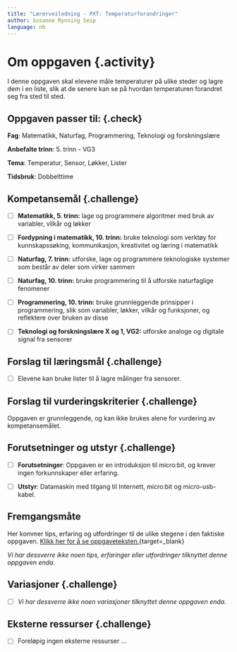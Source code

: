 ```yaml
---
title: "Lærerveiledning - PXT: Temperaturforandringer"
author: Susanne Rynning Seip
language: nb
---
```


# Om oppgaven {.activity}

I denne oppgaven skal elevene måle temperaturer på ulike steder og lagre dem i en liste, slik at de senere kan se på hvordan temperaturen forandret seg fra sted til sted.

## Oppgaven passer til: {.check}

 __Fag__: Matematikk, Naturfag, Programmering, Teknologi og forskningslære

__Anbefalte trinn__: 5. trinn - VG3

__Tema__: Temperatur, Sensor, Løkker, Lister

__Tidsbruk__: Dobbelttime

## Kompetansemål {.challenge}

- [ ] __Matematikk, 5. trinn:__ lage og programmere algoritmer med bruk av variabler, vilkår og løkker

- [ ] __Fordypning i matematikk, 10. trinn:__ bruke teknologi som verktøy for kunnskapssøking, kommunikasjon, kreativitet og læring i matematikk

- [ ] __Naturfag, 7. trinn:__ utforske, lage og programmere teknologiske systemer som består av deler som virker sammen

- [ ] __Naturfag, 10. trinn:__ bruke programmering til å utforske naturfaglige fenomener

- [ ] __Programmering, 10. trinn:__ bruke grunnleggende prinsipper i programmering, slik som variabler, løkker, vilkår og funksjoner, og reflektere over bruken av disse

- [ ] __Teknologi og forskningslære X og 1, VG2:__ utforske analoge og digitale signal fra sensorer

## Forslag til læringsmål {.challenge}

- [ ] Elevene kan bruke lister til å lagre målinger fra sensorer.

## Forslag til vurderingskriterier {.challenge}

Oppgaven er grunnleggende, og kan ikke brukes alene for vurdering av kompetansemålet.

## Forutsetninger og utstyr {.challenge}

- [ ] __Forutsetninger__: Oppgaven er en introduksjon til micro:bit, og krever ingen forkunnskaper eller erfaring.

- [ ] __Utstyr__: Datamaskin med tilgang til Internett, micro:bit og micro-usb-kabel.

## Fremgangsmåte

Her kommer tips, erfaring og utfordringer til de ulike stegene i den faktiske
oppgaven. [Klikk her for å se oppgaveteksten.](../pxt_temperaturforandinger/temperaturforandringer.html){target=_blank}

_Vi har dessverre ikke noen tips, erfaringer eller utfordringer tilknyttet denne
oppgaven enda._

## Variasjoner {.challenge}

- [ ]  _Vi har dessverre ikke noen variasjoner tilknyttet denne oppgaven enda._

## Eksterne ressurser {.challenge}

- [ ] Foreløpig ingen eksterne ressurser ...
